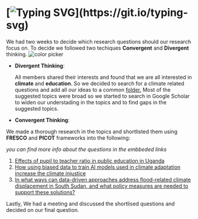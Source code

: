 # [![Typing SVG](https://readme-typing-svg.herokuapp.com?font=Fira+Code&weight=600&size=32&pause=1000&color=318BB6&center=true&width=435&lines=Brainstorming!)](https://git.io/typing-svg)

We had two weeks to decide which research questions should our research focus on.
To decide we followed two techiques __Convergent__ and __Divergent__ thinking.
![color picker](https://tenor.com/en-GB/view/imfrontman-frontman-brainstorming-kancelar-kancelář-gif-27501874)

- __Divergent Thinking__:
  
  All members shared their interests and found that we are all
  interested in __climate__ and __education__. So we decided to search for a climate related
  questions and add all our ideas to a common [folder.](https://docs.google.com/document/d/1sP7SEOIk5nfMWbOkqMjhV4sDKyj_dIqOehNsN90ySrw/edit?tab=t.0)
  Most of the suggested topics were broad so we started to search in Google Scholar
   to widen our understading in the topics and to find gaps in the suggested topics.

- __Convergent Thinking__:
  
 We made a thorough research in the topics and shortlisted them using __FRESCO__
 and __PICOT__ frameworks into the following:

 _you can find more info about the
 questions in the embbeded links_
  
1. [Effects of pupil to teacher ratio in public education in Uganda](https://docs.google.com/document/d/15bs8AzCSqWfmRrz06rQ-F2ULBD8CeLPLkVEDemBUevY/edit?tab=t.0)
2. [How using biased data to train AI models used in climate adaptation increase
   the climate injustice](https://docs.google.com/document/d/1jfy25Rc1koCl5yqMPD_XDv6iYLGKxYmePnMLIV8u2lM/edit?tab=t.0)
3. [In what ways can data-driven approaches address flood-related climate
 displacement
in South Sudan, and what policy measures are needed to support these solutions?](https://docs.google.com/document/d/1c0_ZMGa67trNTmx_m-t3Uw6DQcK-8P9TT9M0GwAW8UE/edit?tab=t.0)

Lastly, We had a meeting and discussed the shortlised questions and decided on
our final question.
